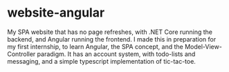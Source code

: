 # website-angular
My SPA website that has no page refreshes, with .NET Core running the backend, and Angular running the frontend. I made this in preparation for my first internship, to learn Angular, the SPA concept, and the Model-View-Controller paradigm. It has an account system, with todo-lists and messaging, and a simple typescript implementation of tic-tac-toe.
